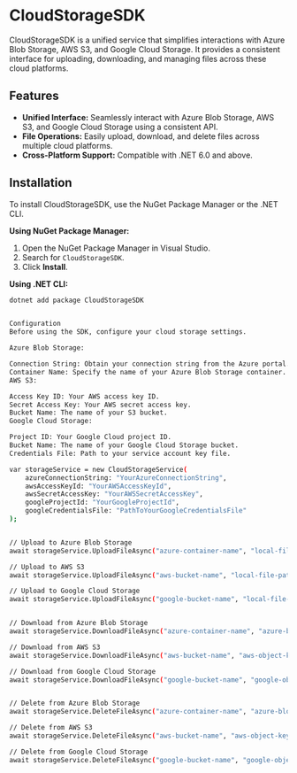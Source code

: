 # CloudStorageSDK

CloudStorageSDK is a unified service that simplifies interactions with Azure Blob Storage, AWS S3, and Google Cloud Storage. It provides a consistent interface for uploading, downloading, and managing files across these cloud platforms.

## Features

- **Unified Interface:** Seamlessly interact with Azure Blob Storage, AWS S3, and Google Cloud Storage using a consistent API.
- **File Operations:** Easily upload, download, and delete files across multiple cloud platforms.
- **Cross-Platform Support:** Compatible with .NET 6.0 and above.

## Installation

To install CloudStorageSDK, use the NuGet Package Manager or the .NET CLI.

**Using NuGet Package Manager:**

1. Open the NuGet Package Manager in Visual Studio.
2. Search for `CloudStorageSDK`.
3. Click **Install**.

**Using .NET CLI:**

```bash
dotnet add package CloudStorageSDK


Configuration
Before using the SDK, configure your cloud storage settings.

Azure Blob Storage:

Connection String: Obtain your connection string from the Azure portal.
Container Name: Specify the name of your Azure Blob Storage container.
AWS S3:

Access Key ID: Your AWS access key ID.
Secret Access Key: Your AWS secret access key.
Bucket Name: The name of your S3 bucket.
Google Cloud Storage:

Project ID: Your Google Cloud project ID.
Bucket Name: The name of your Google Cloud Storage bucket.
Credentials File: Path to your service account key file.

var storageService = new CloudStorageService(
    azureConnectionString: "YourAzureConnectionString",
    awsAccessKeyId: "YourAWSAccessKeyId",
    awsSecretAccessKey: "YourAWSSecretAccessKey",
    googleProjectId: "YourGoogleProjectId",
    googleCredentialsFile: "PathToYourGoogleCredentialsFile"
);


// Upload to Azure Blob Storage
await storageService.UploadFileAsync("azure-container-name", "local-file-path", "azure-blob-name");

// Upload to AWS S3
await storageService.UploadFileAsync("aws-bucket-name", "local-file-path", "aws-object-key");

// Upload to Google Cloud Storage
await storageService.UploadFileAsync("google-bucket-name", "local-file-path", "google-object-name");


// Download from Azure Blob Storage
await storageService.DownloadFileAsync("azure-container-name", "azure-blob-name", "local-file-path");

// Download from AWS S3
await storageService.DownloadFileAsync("aws-bucket-name", "aws-object-key", "local-file-path");

// Download from Google Cloud Storage
await storageService.DownloadFileAsync("google-bucket-name", "google-object-name", "local-file-path");


// Delete from Azure Blob Storage
await storageService.DeleteFileAsync("azure-container-name", "azure-blob-name");

// Delete from AWS S3
await storageService.DeleteFileAsync("aws-bucket-name", "aws-object-key");

// Delete from Google Cloud Storage
await storageService.DeleteFileAsync("google-bucket-name", "google-object-name");

